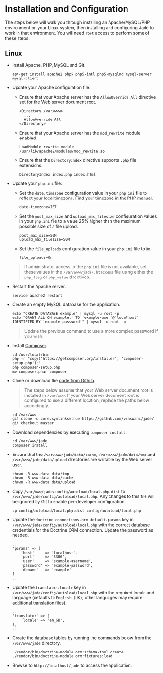 # Installation and Configuration

The steps below will walk you through installing an Apache/MySQL/PHP environment on your Linux system, then installing and configuring Jade to work in that environment. You will need `root` access to perform some of these steps.

## Linux

* Install Apache, PHP, MySQL and Git.

      apt-get install apache2 php5 php5-intl php5-mysqlnd mysql-server mysql-client

* Update your Apache configuration file.

  * Ensure that your Apache server has the `AllowOverride All` directive set for the Web server document root.

        <Directory /var/www>
          ...
          AllowOverride All
        </Directory>

  * Ensure that your Apache server has the `mod_rewrite` module enabled.

        LoadModule rewrite_module /usr/lib/apache2/modules/mod_rewrite.so

  * Ensure that the `DirectoryIndex` directive supports `.php` file extensions.

        DirectoryIndex index.php index.html

* Update your `php.ini` file.

  * Set the `date.timezone` configuration value in your `php.ini` file to reflect your local timezone. [Find your timezone in the PHP manual](http://php.net/manual/en/timezones.php).

        date.timezone=IST

  * Set the `post_max_size` and `upload_max_filesize` configuration values in your `php.ini` file to a value 25% higher than the maximum possible size of a file upload.

        post_max_size=50M
        upload_max_filesize=50M

  * Set the `file_uploads` configuration value in your `php.ini` file to `On`.

        file_uploads=On

  > If administrator access to the `php.ini` file is not available, set these values in the `/var/www/jade/.htaccess` file using either the `php_flag` or `php_value` directives.

* Restart the Apache server.

      service apache2 restart

* Create an empty MySQL database for the application.

      echo "CREATE DATABASE example" | mysql -u root -p
      echo "GRANT ALL ON example.* TO 'example-user'@'localhost' IDENTIFIED BY 'example-password'" | mysql -u root -p

  > Update the previous command to use a more complex password if you wish.

* Install [Composer](http://getcomposer.org/).

      cd /usr/local/bin
      php -r "copy('https://getcomposer.org/installer', 'composer-setup.php');"
      php composer-setup.php
      mv composer.phar composer

* Clone or download the [code from Github](https://github.com/vvaswani/jade/).

  > The steps below assume that your Web server document root is installed in `/var/www`. If your Web server document root is configured to use a different location, replace the paths below accordingly.

      cd /var/www
      git clone -c core.symlinks=true https://github.com/vvaswani/jade/
      git checkout master

* Download dependencies by executing `composer install`.

      cd /var/www/jade
      composer install

* Ensure that the `/var/www/jade/data/cache`, `/var/www/jade/data/tmp` and `/var/www/jade/data/upload` directories are writable by the Web server user.

      chown -R www-data data/tmp
      chown -R www-data data/cache
      chown -R www-data data/upload

* Copy `/var/www/jade/config/autoload/local.php.dist` to `/var/www/jade/config/autoload/local.php`. Any changes to this file will be ignored by Git to enable per-developer configuration.

      cp config/autoload/local.php.dist config/autoload/local.php

* Update the `doctrine.connections.orm_default.params` key in `/var/www/jade/config/autoload/local.php` with the correct database credentials for the Doctrine ORM connection. Update the password as needed.

      ...
      'params' => [
          'host'     => 'localhost',
          'port'     => '3306',
          'user'     => 'example-username',
          'password' => 'example-password',
          'dbname'   => 'example',
      ]
      ...

* Update the `translator.locale` key in `/var/www/jade/config/autoload/local.php` with the required locale and language (defaults to `English (UK)`, other languages may require [additional translation files](LOCALIZATION.md)).

      ...
      'translator' => [
          'locale' => 'en_GB',
      ],
      ...

* Create the database tables by running the commands below from the `/var/www/jade` directory.

      ./vendor/bin/doctrine-module orm:schema-tool:create
      ./vendor/bin/doctrine-module orm:fixtures:load

* Browse to `http://localhost/jade` to access the application.